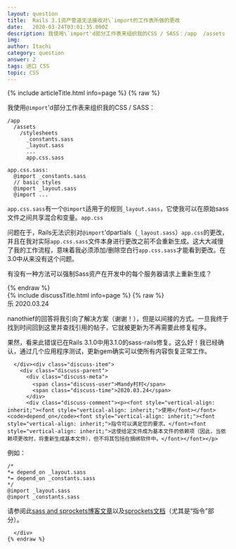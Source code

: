 ```yaml
---
layout: question
title:  Rails 3.1资产管道无法接收对\`import的工作表所做的更改
date:   2020-03-24T03:01:35.000Z
description: 我使用\`import'd部分工作表来组织我的CSS / SASS：/app  /assets    /stylesheets      _con...
img: 
author: Itachi
category: question
answer: 2
tags: 进口 CSS
topic: CSS
---
```

<div class="article-root">
  <div class="article">
    {% include articleTitle.html info=page %}
    {% raw %}
    <div class="article-content"><p><font style="vertical-align: inherit;"><font style="vertical-align: inherit;">我使用</font></font><code>@import</code><font style="vertical-align: inherit;"><font style="vertical-align: inherit;">'d部分工作表来组织我的CSS / SASS：</font></font></p>

<pre><code>/app<font></font>
  /assets<font></font>
    /stylesheets<font></font>
      _constants.sass<font></font>
      _layout.sass<font></font>
      ...<font></font>
      app.css.sass<font></font>
<font></font>
app.css.sass:<font></font>
  @import _constants.sass<font></font>
  // basic styles<font></font>
  @import _layout.sass<font></font>
  @import ...<font></font>
</code></pre>

<p><code>app.css.sass</code><font style="vertical-align: inherit;"><font style="vertical-align: inherit;">有一个</font></font><code>@import</code><font style="vertical-align: inherit;"><font style="vertical-align: inherit;">适用于</font><font style="vertical-align: inherit;">的</font><font style="vertical-align: inherit;">规则</font></font><code>_layout.sass</code><font style="vertical-align: inherit;"><font style="vertical-align: inherit;">，它使我可以在原始sass文件之间共享混合和变量。</font></font><code>app.css</code></p>

<p><font style="vertical-align: inherit;"><font style="vertical-align: inherit;">问题在于，Rails无法识别对</font></font><code>@import</code><font style="vertical-align: inherit;"><font style="vertical-align: inherit;">'dpartials（</font></font><code>_layout.sass</code><font style="vertical-align: inherit;"><font style="vertical-align: inherit;">）</font></font><code>app.css</code><font style="vertical-align: inherit;"><font style="vertical-align: inherit;">的更改，并且在我对实际</font></font><code>app.css.sass</code><font style="vertical-align: inherit;"><font style="vertical-align: inherit;">文件本身</font><font style="vertical-align: inherit;">进行更改之前</font><font style="vertical-align: inherit;">不会重新生成</font><font style="vertical-align: inherit;">。</font><font style="vertical-align: inherit;">这大大减慢了我的工作流程，意味着我必须添加/删除空白行</font></font><code>app.css.sass</code><font style="vertical-align: inherit;"><font style="vertical-align: inherit;">才能看到更改。</font><font style="vertical-align: inherit;">在3.0中从来没有这个问题。</font></font></p>

<p><font style="vertical-align: inherit;"><font style="vertical-align: inherit;">有没有一种方法可以强制Sass资产在开发中的每个服务器请求上重新生成？</font></font></p></div>
    {% endraw %}
  </div>

  <div class="discuss-wrapper">
    {% include discussTitle.html info=page %}
    {% raw %}
    <div class="discuss-item">
        <div class="discuss-parent">
          <div class="discuss-meta">
            <span class="discuss-user">乐</span>
            <span class="discuss-time">2020.03.24</span>
          </div>
          <div class="discuss-comment"><p><font style="vertical-align: inherit;"><font style="vertical-align: inherit;">nanothief的回答将我引向了解决方案（谢谢！），但是以间接的方式。</font><font style="vertical-align: inherit;">一旦我终于找到时间回到这里并查找引用的帖子，它就被更新为不再需要此修复程序。</font></font></p>

<p><font style="vertical-align: inherit;"><font style="vertical-align: inherit;">果然，看来此错误已在Rails 3.1.0中用3.1.0的sass-rails修复。</font><font style="vertical-align: inherit;">这么好！</font><font style="vertical-align: inherit;">我已经确认，通过几个应用程序测试，更新gem确实可以使所有内容恢复正常工作。</font></font></p></div>
        </div>
        
      </div><div class="discuss-item">
        <div class="discuss-parent">
          <div class="discuss-meta">
            <span class="discuss-user">Mandy村村</span>
            <span class="discuss-time">2020.03.24</span>
          </div>
          <div class="discuss-comment"><p><font style="vertical-align: inherit;"><font style="vertical-align: inherit;">使用</font></font><code>depend_on</code><font style="vertical-align: inherit;"><font style="vertical-align: inherit;">指令可以满足您的要求。</font><font style="vertical-align: inherit;">这使给定文件成为基本文件的依赖项（因此，当依赖项更改时，将重新生成基本文件），但不将其包括在捆绑软件中。</font></font></p>

<p><font style="vertical-align: inherit;"><font style="vertical-align: inherit;">例如：</font></font></p>

<pre><code>/*<font></font>
*= depend_on _layout.sass<font></font>
*= depend_on _constants.sass<font></font>
*/<font></font>
@import _layout.sass<font></font>
@import _constants.sass<font></font>
</code></pre>

<p><font style="vertical-align: inherit;"><font style="vertical-align: inherit;">请参阅此</font></font><a href="http://rule52.com/2011/06/sass-and-sprockets-for-rails-31/"><font style="vertical-align: inherit;"><font style="vertical-align: inherit;">sass and sprockets博客文章</font></font></a><font style="vertical-align: inherit;"><font style="vertical-align: inherit;">以及</font></font><a href="https://github.com/sstephenson/sprockets"><font style="vertical-align: inherit;"><font style="vertical-align: inherit;">sprockets文档</font></font></a><font style="vertical-align: inherit;"><font style="vertical-align: inherit;">（尤其是“指令”部分）。</font></font></p></div>
        </div>
        
      </div>
    {% endraw %}
  </div>
<div>
